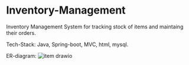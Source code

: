# Inventory-Management

Inventory Management System for tracking stock of items and maintaing their orders.

Tech-Stack:
Java, Spring-boot, MVC, html, mysql.

ER-diagram:
![item drawio](https://user-images.githubusercontent.com/89596433/154837175-fb2fe4db-679a-4e03-86d4-de3ab3e8bb4c.png)


